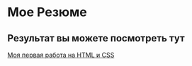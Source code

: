 # Мое Резюме

## Результат вы можете посмотреть тут

[Моя первая работа на HTML и CSS](https://arinalekseeva.github.io/resume_Arina/)
